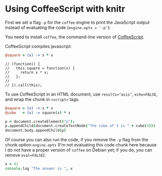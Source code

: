 # Using CoffeeScript with knitr

First we set a flag `-p` for the `coffee` engine to print the JavaScript output instead of evaluating the code (`engine.opts = '-p'`):



You need to install `coffee`, the command-line version of [CoffeeScript](http://coffeescript.org/#installation).

CoffeeScript compiles javascript:


``` coffee
@square = (x) -> x * x
```

```
// (function() {
//   this.square = function(x) {
//     return x * x;
//   };
// 
// }).call(this);
```

To use CoffeeScript in an HTML document, use `results="asis"`, `echo=FALSE`, and wrap the chunk in `<script>` tags.


``` coffee
@square = (x) -> x * x
@cube   = (x) -> square(x) * x
```

``` coffee
p = document.createElement("p");
p.appendChild(document.createTextNode("The cube of 3 is " + cube(3)))
document.body.appendChild(p)
```

<script type="text/javascript">
(function() {
  this.square = function(x) {
    return x * x;
  };

  this.cube = function(x) {
    return square(x) * x;
  };

}).call(this);

(function() {
  var p;

  p = document.createElement("p");

  p.appendChild(document.createTextNode("The cube of 3 is " + cube(3)));

  document.body.appendChild(p);

}).call(this);
</script>

Of course you can also run the code, if you remove the `-p` flag from the chunk option `engine.opts` (I'm not evaluating this code chunk here because I do not have a proper version of `coffee` on Debian yet; if you do, you can remove `eval=FALSE`):


``` coffee
x = 42
console.log "The answer is ", x
```
